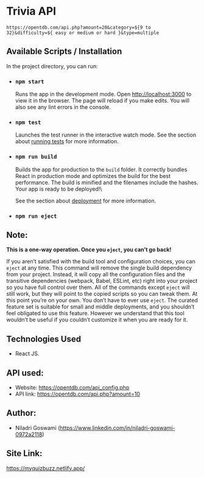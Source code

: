 # Trivia API

`https://opentdb.com/api.php?amount=20&category=${9 to 32}&difficulty=${ easy or medium or hard }&type=multiple`

## Available Scripts / Installation

In the project directory, you can run:

* ### `npm start`

  Runs the app in the development mode. Open [http://localhost:3000](http://localhost:3000) to view it in the browser. The page will reload if you make edits. You will also see any lint errors in the console.

* ### `npm test`

  Launches the test runner in the interactive watch mode. See the section about [running tests](https://facebook.github.io/create-react-app/docs/running-tests) for more information.

* ### `npm run build`

  Builds the app for production to the `build` folder. It correctly bundles React in production mode and optimizes the build for the best performance. The build is minified and the filenames include the hashes. Your app is ready to be deployed!\

  See the section about [deployment](https://facebook.github.io/create-react-app/docs/deployment) for more information.

* ### `npm run eject`

## Note: 
  **This is a one-way operation. Once you `eject`, you can’t go back!**

  If you aren’t satisfied with the build tool and configuration choices, you can `eject` at any time. This command will remove the single build dependency from your project. Instead, it will copy all the configuration files and the transitive dependencies (webpack, Babel, ESLint, etc) right into your project so you have full control over them. All of the commands except `eject` will still work, but they will point to the copied scripts so you can tweak them. At this point you’re on your own. You don’t have to ever use `eject`. The curated feature set is suitable for small and middle deployments, and you shouldn’t feel obligated to use this feature. However we understand that this tool wouldn’t be useful if you couldn’t customize it when you are ready for it.

## Technologies Used
  * React JS.

## API used:
  * Website: https://opentdb.com/api_config.php
  * API link: https://opentdb.com/api.php?amount=10

## Author:
  * Niladri Goswami (https://www.linkedin.com/in/niladri-goswami-0972a2118)

## Site Link:
https://myquizbuzz.netlify.app/
